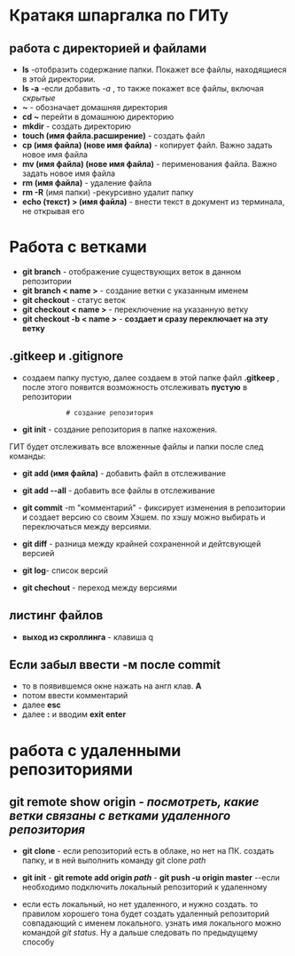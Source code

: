 #  Кратакя шпаргалка по ГИТу

## работа с директорией и файлами
* **ls** -отобразить содержание папки. Покажет все файлы, находящиеся в этой директории.
* **ls -a**   -если добавить *-а* , то также покажет все файлы, включая *скрытые*
* **~** -  обозначает домашняя директория
* **cd ~** перейти в домашнюю директорию
* **mkdir** - создать директорию
* **touch (имя файла.расширение)** - создать файл
* **cp (имя файла) (нове имя файла)** - копирует файл. Важно задать новое имя файла
* **mv (имя файла) (нове имя файла)** - перименования файла. Важно задать новое имя файла
* **rm (имя файла)** - удаление файла
* **rm -R** (имя папки) -рекурсивно удалит папку
* **echo (текст) > (имя файла)** - внести текст в документ из терминала, не открывая его


# Работа с ветками
* **git branch** - отображение существующих веток в данном репозитории
* **git branch < name >** - создание ветки с указанным именем
* **git checkout** - статус веток
* **git checkout < name >** - переключение на указанную ветку
* **git checkout -b < name >** - **создает и сразу переключает на эту ветку**



## .gitkeep и .gitignore
* создаем папку пустую, далее создаем в этой папке файл **.gitkeep** , после этого появится возможность отслеживать **пустую** в репозитории

                 # создание репозитория
* **git init** - создание репозитория в папке нахожения. 

ГИТ будет отслеживать все вложенные файлы и папки после след команды:
* **git add (имя файла)** - добавить файл в отслеживание
* **git add --all** - добавить  все файлы в отслеживание
* **git commit** -m "комментарий" - фиксирует изменения в репозитории и создает версию со своим Хэшем. по хэшу можно выбирать и переключаться между версиями.

* **git diff** - разница между  крайней сохраненной и дейтсвующей версией
* **git log**-  список версий
* **git chechout** - переход между версиями

## листинг файлов

- **выход из скроллинга** - клавиша q

## Если забыл ввести **-м** после **commit**
* то в появившемся окне нажать на англ клав. **A**
* потом ввести комментарий
* далее **esc**
* далее **:** и вводим **exit** 
**enter**

# работа с удаленными репозиториями

## git remote show origin - *посмотреть, какие ветки связаны с ветками удаленного репозитория*



* **git clone** - если репозиторий есть в облаке, но нет на ПК. создать папку, и в ней выполнить команду git clone *path*

* **git init** - **git remote add origin *path*** - **git push -u origin master**
--если необходимо подключить локальный репозиторий к удаленному

* если есть локальный, но нет удаленного, и нужно создать. то правилом хорошего тона будет создать удаленный репозиторий совпадающий с именем локального. узнать имя локального можно командой *git status*.
Ну а дальше следовать по предыдущему способу